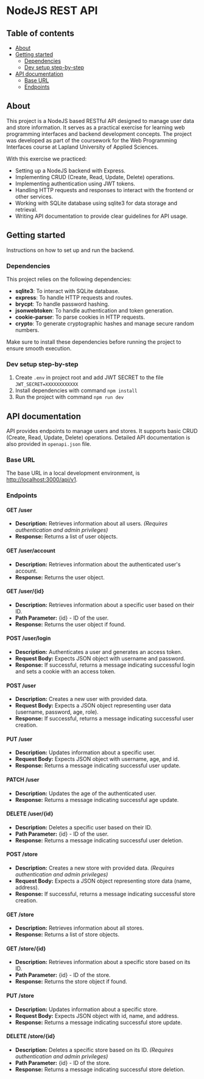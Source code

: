 # NodeJS REST API

## Table of contents
- [About](#about)
- [Getting started](#getting-started)
  - [Dependencies](#dependencies)
  - [Dev setup step-by-step](#dev-setup-step-by-step)
- [API documentation](#api-documentation)
  - [Base URL](#base-url)
  - [Endpoints](#endpoints)


## About

This project is a NodeJS based RESTful API designed to manage user data and store information. It serves as a practical exercise for learning web programming interfaces and backend development concepts. The project was developed as part of the coursework for the Web Programming Interfaces course at Lapland University of Applied Sciences.

With this exercise we practiced:
- Setting up a NodeJS backend with Express.
- Implementing CRUD (Create, Read, Update, Delete) operations.
- Implementing authentication using JWT tokens.
- Handling HTTP requests and responses to interact with the frontend or other services.
- Working with SQLite database using sqlite3 for data storage and retrieval.
- Writing API documentation to provide clear guidelines for API usage.

## Getting started

Instructions on how to set up and run the backend.

### Dependencies

This project relies on the following dependencies:

- **sqlite3**: To interact with SQLite database.
- **express**: To handle HTTP requests and routes.
- **brycpt**: To handle password hashing.
- **jsonwebtoken**: To handle authentication and token generation.
- **cookie-parser**: To parse cookies in HTTP requests.
- **crypto**: To generate cryptographic hashes and manage secure random numbers.

Make sure to install these dependencies before running the project to ensure smooth execution.

### Dev setup step-by-step

1. Create `.env` in project root and add JWT SECRET to the file `JWT_SECRET=XXXXXXXXXXXX`
2. Install dependencies with command `npm install`
3. Run the project with command `npm run dev`

## API documentation

API provides endpoints to manage users and stores. It supports basic CRUD (Create, Read, Update, Delete) operations. Detailed API documentation is also provided in `openapi.json` file.

### Base URL
The base URL in a local development environment, is [http://localhost:3000/api/v1](http://localhost:3000/api/v1).

### Endpoints

#### GET /user
- **Description:** Retrieves information about all users. _(Requires authentication and admin privileges)_
- **Response:** Returns a list of user objects.

#### GET /user/account
- **Description:** Retrieves information about the authenticated user's account.
- **Response:** Returns the user object.

#### GET /user/{id}
- **Description:** Retrieves information about a specific user based on their ID.
- **Path Parameter:** {id} - ID of the user.
- **Response:** Returns the user object if found.

#### POST /user/login
- **Description:** Authenticates a user and generates an access token.
- **Request Body:** Expects JSON object with username and password.
- **Response:** If successful, returns a message indicating successful login and sets a cookie with an access token.

#### POST /user
- **Description:** Creates a new user with provided data.
- **Request Body:** Expects a JSON object representing user data (username, password, age, role).
- **Response:** If successful, returns a message indicating successful user creation.

#### PUT /user
- **Description:** Updates information about a specific user.
- **Request Body:** Expects JSON object with username, age, and id.
- **Response:** Returns a message indicating successful user update.

#### PATCH /user
- **Description:** Updates the age of the authenticated user.
- **Response:** Returns a message indicating successful age update.

#### DELETE /user/{id}
- **Description:** Deletes a specific user based on their ID.
- **Path Parameter:** {id} - ID of the user.
- **Response:** Returns a message indicating successful user deletion.

#### POST /store
- **Description:** Creates a new store with provided data. _(Requires authentication and admin privileges)_
- **Request Body:** Expects a JSON object representing store data (name, address).
- **Response:** If successful, returns a message indicating successful store creation.

#### GET /store
- **Description:** Retrieves information about all stores.
- **Response:** Returns a list of store objects.

#### GET /store/{id}
- **Description:** Retrieves information about a specific store based on its ID.
- **Path Parameter:** {id} - ID of the store.
- **Response:** Returns the store object if found.

#### PUT /store
- **Description:** Updates information about a specific store.
- **Request Body:** Expects JSON object with id, name, and address.
- **Response:** Returns a message indicating successful store update.

#### DELETE /store/{id}
- **Description:** Deletes a specific store based on its ID. _(Requires authentication and admin privileges)_
- **Path Parameter:** {id} - ID of the store.
- **Response:** Returns a message indicating successful store deletion.
